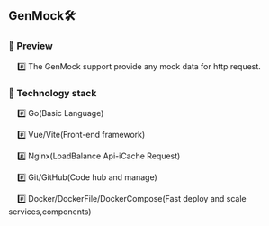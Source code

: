 ## GenMock🛠️

### 📌 Preview
        #️⃣ The GenMock support provide any mock data for http request.
### 📌 Technology stack
        #️⃣ Go(Basic Language)

        #️⃣ Vue/Vite(Front-end framework)

        #️⃣ Nginx(LoadBalance Api-iCache Request)

        #️⃣ Git/GitHub(Code hub and manage)

        #️⃣ Docker/DockerFile/DockerCompose(Fast deploy and scale services,components)

